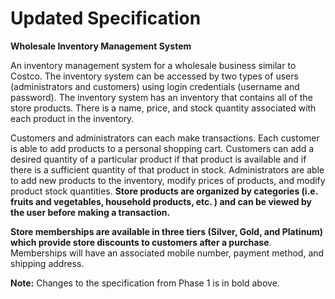 ﻿
# Updated Specification
  
**Wholesale Inventory Management System**  
  
An inventory management system for a wholesale business similar to Costco. The inventory system can be accessed by two types of users (administrators and customers) using login credentials (username and password). The inventory system has an inventory that contains all of the store products. There is a name, price, and stock quantity associated with each product in the inventory.  
  
Customers and administrators can each make transactions. Each customer is able to add products to a personal shopping cart. Customers can add a desired quantity of a particular product if that product is available and if there is a sufficient quantity of that product in stock. Administrators are able to add new products to the inventory, modify prices of products, and modify product stock quantities.  **Store products are organized by categories (i.e. fruits and vegetables, household products, etc. ) and can be viewed by the user before making a transaction.** 

**Store memberships are available in three tiers (Silver, Gold, and Platinum) which provide store discounts to customers after a purchase**. Memberships will have an associated mobile number, payment method, and shipping address.

**Note:** Changes to the specification from Phase 1 is in bold above. 